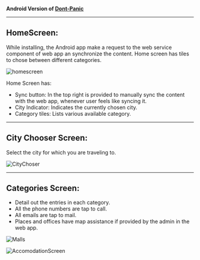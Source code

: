 **Android Version of [Dont-Panic][1]**

***

## HomeScreen:

While installing, the Android app make a request to the web service component of web app an synchronize the content. Home screen has tiles to chose between different categories.

![homescreen](https://raw.github.com/prasann/dont-panic-android/master/artifacts/Screenshots/Screenshot_2012-09-26-09-25-08.png)

Home Screen has:
* Sync button: In the top right is provided to manually sync the content with the web app, whenever user feels like syncing it. 
* City Indicator: Indicates the currently chosen city.
* Category tiles: Lists various available category.

***

## City Chooser Screen:

Select the city for which you are traveling to.

![CityChoser](https://raw.github.com/prasann/dont-panic-android/master/artifacts/Screenshots/Screenshot_2012-09-26-09-25-23.png)

***

## Categories Screen:

* Detail out the entries in each category.
* All the phone numbers are tap to call.
* All emails are tap to mail.
* Places and offices have map assistance if provided by the admin in the web app.

![Malls](https://raw.github.com/prasann/dont-panic-android/master/artifacts/Screenshots/Screenshot_2012-09-26-09-26-09.png)

![AccomodationScreen](https://raw.github.com/prasann/dont-panic-android/master/artifacts/Screenshots/Screenshot_2012-09-26-09-25-50.png)

[1]: http://dont-panic.herokuapp.com